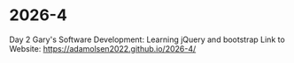# 2026-4
Day 2 Gary's Software Development: Learning jQuery and bootstrap
Link to Website: https://adamolsen2022.github.io/2026-4/
